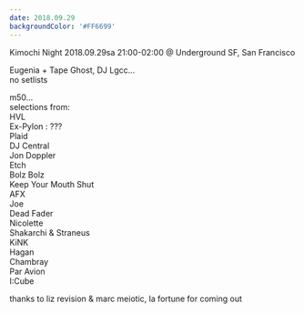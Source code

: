 ```yaml
---
date: 2018.09.29
backgroundColor: '#FF6699'
---
```


Kimochi Night 2018.09.29sa 21:00-02:00 @ Underground SF, San Francisco  

Eugenia + Tape Ghost, DJ Lgcc...  
no setlists  

m50...  
selections from:  
HVL  
Ex-Pylon : ???  
Plaid  
DJ Central  
Jon Doppler  
Etch  
Bolz Bolz  
Keep Your Mouth Shut  
AFX  
Joe  
Dead Fader  
Nicolette  
Shakarchi & Straneus  
KiNK  
Hagan  
Chambray  
Par Avion  
I:Cube  

thanks to liz revision & marc meiotic, la fortune for coming out
